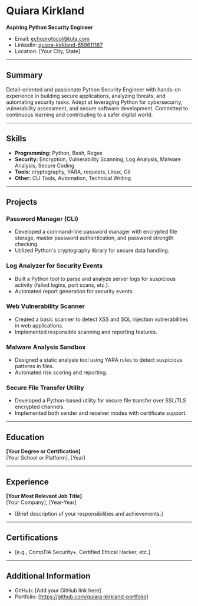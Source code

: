 # Quiara Kirkland

**Aspiring Python Security Engineer**

- Email: echoprotocol@tuta.com
- LinkedIn: [quiara-kirkland-659611167](https://www.linkedin.com/in/quiara-kirkland-659611167/)
- Location: [Your City, State]

---

## Summary

Detail-oriented and passionate Python Security Engineer with hands-on experience in building secure applications, analyzing threats, and automating security tasks. Adept at leveraging Python for cybersecurity, vulnerability assessment, and secure software development. Committed to continuous learning and contributing to a safer digital world.

---

## Skills

- **Programming:** Python, Bash, Regex
- **Security:** Encryption, Vulnerability Scanning, Log Analysis, Malware Analysis, Secure Coding
- **Tools:** cryptography, YARA, requests, Linux, Git
- **Other:** CLI Tools, Automation, Technical Writing

---

## Projects

### Password Manager (CLI)
- Developed a command-line password manager with encrypted file storage, master password authentication, and password strength checking.
- Utilized Python's cryptography library for secure data handling.

### Log Analyzer for Security Events
- Built a Python tool to parse and analyze server logs for suspicious activity (failed logins, port scans, etc.).
- Automated report generation for security events.

### Web Vulnerability Scanner
- Created a basic scanner to detect XSS and SQL injection vulnerabilities in web applications.
- Implemented responsible scanning and reporting features.

### Malware Analysis Sandbox
- Designed a static analysis tool using YARA rules to detect suspicious patterns in files.
- Automated risk scoring and reporting.

### Secure File Transfer Utility
- Developed a Python-based utility for secure file transfer over SSL/TLS encrypted channels.
- Implemented both sender and receiver modes with certificate support.

---

## Education

**[Your Degree or Certification]**  
[Your School or Platform], [Year]

---

## Experience

**[Your Most Relevant Job Title]**  
[Your Company], [Year-Year]
- [Brief description of your responsibilities and achievements.]

---

## Certifications
- [e.g., CompTIA Security+, Certified Ethical Hacker, etc.]

---

## Additional Information
- GitHub: [Add your GitHub link here]
- Portfolio: [https://github.com/quiara-kirkland-portfolio] 